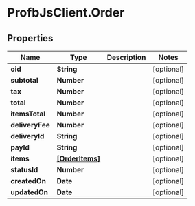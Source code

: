 # ProfbJsClient.Order

## Properties
Name | Type | Description | Notes
------------ | ------------- | ------------- | -------------
**oid** | **String** |  | [optional] 
**subtotal** | **Number** |  | [optional] 
**tax** | **Number** |  | [optional] 
**total** | **Number** |  | [optional] 
**itemsTotal** | **Number** |  | [optional] 
**deliveryFee** | **Number** |  | [optional] 
**deliveryId** | **String** |  | [optional] 
**payId** | **String** |  | [optional] 
**items** | [**[OrderItems]**](OrderItems.md) |  | [optional] 
**statusId** | **Number** |  | [optional] 
**createdOn** | **Date** |  | [optional] 
**updatedOn** | **Date** |  | [optional] 

